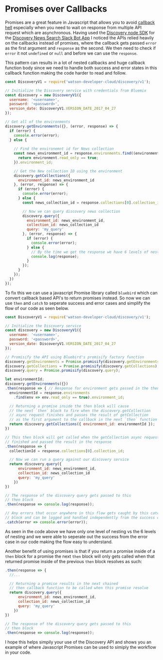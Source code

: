 # Promises over Callbacks

Promises are a great feature in Javascript that allows you to avoid [callback hell](http://callbackhell.com) especially when you need to wait on response from multiple API request which are asynchronous. Having used the [Discovery node SDK](https://github.com/watson-developer-cloud/node-sdk) for the [Discovery News Search Slack Bot App](https://github.com/ankurp/watson-discovery-news-search) I noticed the APIs relied heavily on the callbacks instead of promises, where the callback gets passed `error` as the first argument and `response` as the second. We then need to check if `error` it not `undefined` or `null` and before we can use the `response`. 

This pattern can results in a lot of nested callbacks and huge callback function body since we need to handle both success and error states in this callback function making the code harder to read and follow.

```js
const DiscoveryV1 = require('watson-developer-cloud/discovery/v1');

// Initialize the Discovery service with credentials from Bluemix
const discovery = new DiscoveryV1({
  username: '<username>',
  password: '<password>',
  version_date: DiscoveryV1.VERSION_DATE_2017_04_27
});

// Get all of the environments
discovery.getEnvironments({}, (error, response) => {
  if (error) {
    console.error(error);
  } else {
    
    // Find the environemnt id for News collection
    const news_environment_id = response.environments.find((environment) => {
      return environment.read_only == true;
    }).environment_id;

    // Get the New collection ID using the environment
    discovery.getCollections({
      environment_id: news_environment_id
    }, (error, response) => {
      if (error) {
        console.error(error);
      } else {
        const news_collection_id = response.collections[0].collection_id;

        // Now we can query discovery news collection
        discovery.query({
          environment_id: news_environment_id,
          collection_id: news_collection_id
          query: 'my_query'
        }, (error, response) => {
          if (error) {
            console.error(error);
          } else {
            // By the time we get the response we have 6 levels of nesting
            console.log(response);
          }
        });
      }
    });
  })
});
```

To fix this we can use a javascript Promise library called `bluebird` which can convert callback based API's to return promises instead. So now we can use `then` and `catch` to seperate success and error cases and simplify the flow of our code as seen below.

```js
const DiscoveryV1 = require('watson-developer-cloud/discovery/v1');

// Initialize the Discovery service
const discovery = new DiscoveryV1({
  username: '<username>',
  password: '<password>',
  version_date: DiscoveryV1.VERSION_DATE_2017_04_27
});

// Promisify the API using Bluebird's promisify factory function
discovery.getEnvironments = Promise.promisify(discovery.getEnvironments);
discovery.getCollections = Promise.promisify(discovery.getCollections);
discovery.query = Promise.promisify(discovery.query);

let environmentId;
discovery.getEnvironments({})
.then(response => { // Response for environment gets passed in the then block
  environmentId = response.environments
    .find(env => env.read_only == true).environment_id;

  // Returning a promise inside the then block will cause
  // the next `then` block to fire when the discovery.getCollection
  // async request finishes and passes the result of getCollection
  // as the first argument to the callback in the next `then` function
  return discovery.getCollections({ environment_id: environmentId });
})

// This then block will get called when the getCollection async request
// finished and passed the result in the response
.then(response => {
  collectionId = response.collections[0].collection_id;

  // Now we can run a query against our discovery service
  return discovery.query({
      environment_id: news_environment_id,
      collection_id: news_collection_id
      query: 'my_query'
    })
})

// The response of the discovery query gets passed to this
// then block
.then(response => console.log(response));

// Any errors that occur anywhere in this flow gets caught by this catch
// block and can be logged and handled independently from the success cases above
.catch(error => console.error(error));
```

As seen in the code above we have only one level of nesting vs the 6 levels of nesting and we were able to seperate out the success from the error case in our code making the flow easy to understand.

Another benefit of using promises is that if you return a promise inside of a `then` block for a promise the next `then` block will only gets called when that returned promise inside of the previous `then` block resolves as such:

```js
.then(response => {
  //...

  // Returning a promise results in the next chained
  // then callback function to be called when this promise resolve
  return discovery.query({
      environment_id: news_environment_id,
      collection_id: news_collection_id
      query: 'my_query'
    })
})

// The response of the discovery query gets passed to this
// then block
.then(response => console.log(response));
```

I hope this helps simpily your use of the Discovery API and shows you an example of where Javascript Promises can be used to simiply the workflow in your code.
